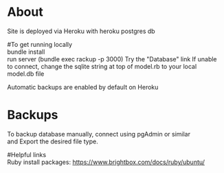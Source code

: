 # About
Site is deployed via Heroku with heroku postgres db  

#To get running locally  
bundle install  
run server (bundle exec rackup -p 3000)
Try the "Database" link
If unable to connect, change the sqlite string at top of model.rb to your local model.db file  

Automatic backups are enabled by default on Heroku  

# Backups  
To backup database manually, connect using pgAdmin or similar  
and Export the desired file type.  

#Helpful links  
Ruby install packages: https://www.brightbox.com/docs/ruby/ubuntu/
